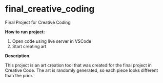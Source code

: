 # final_creative_coding
Final Project for Creative Coding

**How to run project:**

1. Open code using live server in VSCode
2. Start creating art

**Description**

This project is an art creation tool that was created for the final project in Creative Code. The art is randomly generated, so each piece looks different than the prior.
